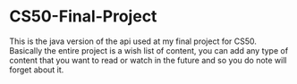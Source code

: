 # CS50-Final-Project
This is the java version of the api used at my final project for CS50. Basically the entire project is a wish list of content, you can add any type of content that you want to read or watch in the future and so you do note will forget about it. 
